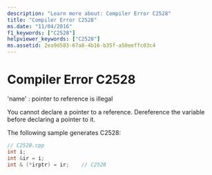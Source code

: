 ```yaml
---
description: "Learn more about: Compiler Error C2528"
title: "Compiler Error C2528"
ms.date: "11/04/2016"
f1_keywords: ["C2528"]
helpviewer_keywords: ["C2528"]
ms.assetid: 2ea9d583-67a8-4b16-b35f-a50eeffc03c4
---
```

# Compiler Error C2528

'name' : pointer to reference is illegal

You cannot declare a pointer to a reference. Dereference the variable before declaring a pointer to it.

The following sample generates C2528:

```cpp
// C2528.cpp
int i;
int &ir = i;
int & (*irptr) = ir;    // C2528
```
